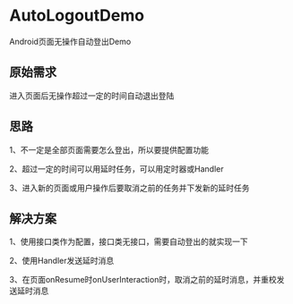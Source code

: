 # AutoLogoutDemo

Android页面无操作自动登出Demo

## 原始需求

进入页面后无操作超过一定的时间自动退出登陆

## 思路

1、不一定是全部页面需要怎么登出，所以要提供配置功能

2、超过一定的时间可以用延时任务，可以用定时器或Handler

3、进入新的页面或用户操作后要取消之前的任务并下发新的延时任务

## 解决方案

1、使用接口类作为配置，接口类无接口，需要自动登出的就实现一下

2、使用Handler发送延时消息

3、在页面onResume时onUserInteraction时，取消之前的延时消息，并重校发送延时消息